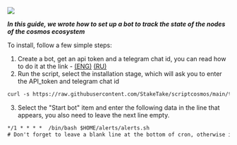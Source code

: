 ![](https://i.yapx.ru/RTuEU.jpg)

___In this guide, we wrote how to set up a bot to track the state of the nodes of the cosmos ecosystem___

To install, follow a few simple steps:

1. Create a bot, get an api token and a telegram chat id, you can read how to do it at the link - [(ENG)](https://sean-bradley.medium.com/get-telegram-chat-id-80b575520659 "") [(RU)](https://nastroyvse.ru/programs/review/telegram-id-kak-uznat-zachem-nuzhno.html "")  
2. Run the script, select the installation stage, which will ask you to enter the API_token and telegram chat id
```html
curl -s https://raw.githubusercontent.com/StakeTake/scriptcosmos/main/telegram_bot/start > start.sh && chmod +x start.sh && ./start.sh
```
3. Select the "Start bot" item and enter the following data in the line that appears, you also need to leave the next line empty.
```html
*/1 * * * *  /bin/bash $HOME/alerts/alerts.sh
# Don't forget to leave a blank line at the bottom of cron, otherwise it won't work
```

